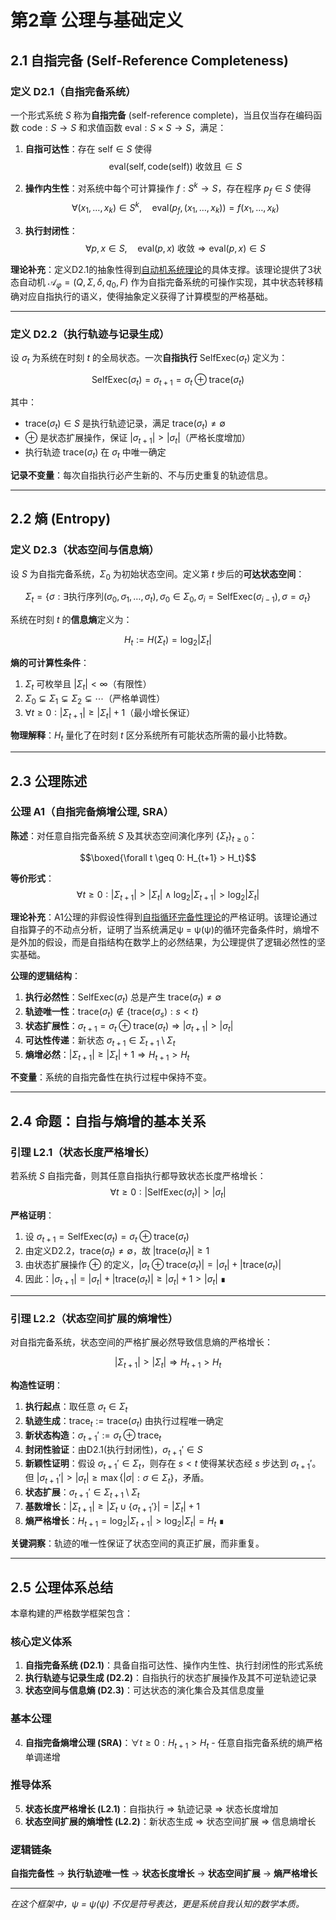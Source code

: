 # 第2章 公理与基础定义

## 2.1 自指完备 (Self-Reference Completeness)

### 定义 D2.1（自指完备系统）
一个形式系统 $S$ 称为**自指完备** (self-reference complete)，当且仅当存在编码函数 $\mathsf{code}: S \to S$ 和求值函数 $\mathsf{eval}: S \times S \to S$，满足：

1. **自指可达性**：存在 $\mathsf{self} \in S$ 使得
   $$\mathsf{eval}(\mathsf{self}, \mathsf{code}(\mathsf{self})) \text{ 收敛且} \in S$$

2. **操作内生性**：对系统中每个可计算操作 $f: S^k \to S$，存在程序 $p_f \in S$ 使得
   $$\forall (x_1, \ldots, x_k) \in S^k, \quad \mathsf{eval}(p_f, (x_1, \ldots, x_k)) = f(x_1, \ldots, x_k)$$

3. **执行封闭性**：
   $$\forall p, x \in S, \quad \mathsf{eval}(p,x) \text{ 收敛} \Rightarrow \mathsf{eval}(p,x) \in S$$

**理论补充**：定义D2.1的抽象性得到[自动机系统理论](math/02-automata-system.md)的具体支撑。该理论提供了3状态自动机 $\mathcal{A}_\varphi = (Q, \Sigma, \delta, q_0, F)$ 作为自指完备系统的可操作实现，其中状态转移精确对应自指执行的语义，使得抽象定义获得了计算模型的严格基础。

---

### 定义 D2.2（执行轨迹与记录生成）
设 $\sigma_t$ 为系统在时刻 $t$ 的全局状态。一次**自指执行** $\mathsf{SelfExec}(\sigma_t)$ 定义为：

$$\mathsf{SelfExec}(\sigma_t) = \sigma_{t+1} = \sigma_t \oplus \mathsf{trace}(\sigma_t)$$

其中：
- $\mathsf{trace}(\sigma_t) \in S$ 是执行轨迹记录，满足 $\mathsf{trace}(\sigma_t) \neq \emptyset$
- $\oplus$ 是状态扩展操作，保证 $|\sigma_{t+1}| > |\sigma_t|$（严格长度增加）
- 执行轨迹 $\mathsf{trace}(\sigma_t)$ 在 $\sigma_t$ 中唯一确定

**记录不变量**：每次自指执行必产生新的、不与历史重复的轨迹信息。

---

## 2.2 熵 (Entropy)

### 定义 D2.3（状态空间与信息熵）
设 $S$ 为自指完备系统，$\Sigma_0$ 为初始状态空间。定义第 $t$ 步后的**可达状态空间**：

$$\Sigma_t = \{\sigma : \exists \text{执行序列} (\sigma_0, \sigma_1, \ldots, \sigma_t), \sigma_0 \in \Sigma_0, \sigma_i = \mathsf{SelfExec}(\sigma_{i-1}), \sigma = \sigma_t\}$$

系统在时刻 $t$ 的**信息熵**定义为：

$$H_t := H(\Sigma_t) = \log_2 |\Sigma_t|$$

**熵的可计算性条件**：
1. $\Sigma_t$ 可枚举且 $|\Sigma_t| < \infty$（有限性）
2. $\Sigma_0 \subsetneq \Sigma_1 \subsetneq \Sigma_2 \subsetneq \cdots$（严格单调性）
3. $\forall t \geq 0: |\Sigma_{t+1}| \geq |\Sigma_t| + 1$（最小增长保证）

**物理解释**：$H_t$ 量化了在时刻 $t$ 区分系统所有可能状态所需的最小比特数。

---

## 2.3 公理陈述

### 公理 A1（自指完备熵增公理, SRA）
**陈述**：对任意自指完备系统 $S$ 及其状态空间演化序列 $\{\Sigma_t\}_{t \geq 0}$：

$$\boxed{\forall t \geq 0: H_{t+1} > H_t}$$

**等价形式**：
$$\forall t \geq 0: |\Sigma_{t+1}| > |\Sigma_t| \wedge \log_2|\Sigma_{t+1}| > \log_2|\Sigma_t|$$

**理论补充**：A1公理的非假设性得到[自指循环完备性理论](math/12-circular-completeness.md)的严格证明。该理论通过自指算子的不动点分析，证明了当系统满足ψ = ψ(ψ)的循环完备条件时，熵增不是外加的假设，而是自指结构在数学上的必然结果，为公理提供了逻辑必然性的坚实基础。

**公理的逻辑结构**：

1. **执行必然性**：$\mathsf{SelfExec}(\sigma_t)$ 总是产生 $\mathsf{trace}(\sigma_t) \neq \emptyset$
2. **轨迹唯一性**：$\mathsf{trace}(\sigma_t) \notin \{\mathsf{trace}(\sigma_s) : s < t\}$
3. **状态扩展性**：$\sigma_{t+1} = \sigma_t \oplus \mathsf{trace}(\sigma_t) \Rightarrow |\sigma_{t+1}| > |\sigma_t|$
4. **可达性传递**：新状态 $\sigma_{t+1} \in \Sigma_{t+1} \setminus \Sigma_t$
5. **熵增必然**：$|\Sigma_{t+1}| \geq |\Sigma_t| + 1 \Rightarrow H_{t+1} > H_t$

**不变量**：系统的自指完备性在执行过程中保持不变。

---

## 2.4 命题：自指与熵增的基本关系

### 引理 L2.1（状态长度严格增长）
若系统 $S$ 自指完备，则其任意自指执行都导致状态长度严格增长：
$$\forall t \geq 0: |\mathsf{SelfExec}(\sigma_t)| > |\sigma_t|$$

**严格证明**：
1. 设 $\sigma_{t+1} = \mathsf{SelfExec}(\sigma_t) = \sigma_t \oplus \mathsf{trace}(\sigma_t)$
2. 由定义D2.2，$\mathsf{trace}(\sigma_t) \neq \emptyset$，故 $|\mathsf{trace}(\sigma_t)| \geq 1$
3. 由状态扩展操作 $\oplus$ 的定义，$|\sigma_t \oplus \mathsf{trace}(\sigma_t)| = |\sigma_t| + |\mathsf{trace}(\sigma_t)|$
4. 因此：$|\sigma_{t+1}| = |\sigma_t| + |\mathsf{trace}(\sigma_t)| \geq |\sigma_t| + 1 > |\sigma_t|$ ∎

---

### 引理 L2.2（状态空间扩展的熵增性）
对自指完备系统，状态空间的严格扩展必然导致信息熵的严格增长：

$$|\Sigma_{t+1}| > |\Sigma_t| \Rightarrow H_{t+1} > H_t$$

**构造性证明**：
1. **执行起点**：取任意 $\sigma_t \in \Sigma_t$
2. **轨迹生成**：$\mathsf{trace}_t := \mathsf{trace}(\sigma_t)$ 由执行过程唯一确定
3. **新状态构造**：$\sigma_{t+1}' := \sigma_t \oplus \mathsf{trace}_t$
4. **封闭性验证**：由D2.1(执行封闭性)，$\sigma_{t+1}' \in S$
5. **新颖性证明**：假设 $\sigma_{t+1}' \in \Sigma_t$，则存在 $s < t$ 使得某状态经 $s$ 步达到 $\sigma_{t+1}'$。但 $|\sigma_{t+1}'| > |\sigma_t| \geq \max\{|\sigma| : \sigma \in \Sigma_t\}$，矛盾。
6. **状态扩展**：$\sigma_{t+1}' \in \Sigma_{t+1} \setminus \Sigma_t$
7. **基数增长**：$|\Sigma_{t+1}| \geq |\Sigma_t \cup \{\sigma_{t+1}'\}| = |\Sigma_t| + 1$
8. **熵严格增长**：$H_{t+1} = \log_2|\Sigma_{t+1}| > \log_2|\Sigma_t| = H_t$ ∎

**关键洞察**：轨迹的唯一性保证了状态空间的真正扩展，而非重复。

---

## 2.5 公理体系总结

本章构建的严格数学框架包含：

### 核心定义体系
1. **自指完备系统 (D2.1)**：具备自指可达性、操作内生性、执行封闭性的形式系统
2. **执行轨迹与记录生成 (D2.2)**：自指执行的状态扩展操作及其不可逆轨迹记录
3. **状态空间与信息熵 (D2.3)**：可达状态的演化集合及其信息度量

### 基本公理
4. **自指完备熵增公理 (SRA)**：$\forall t \geq 0: H_{t+1} > H_t$ - 任意自指完备系统的熵严格单调递增

### 推导体系
5. **状态长度严格增长 (L2.1)**：自指执行 ⇒ 轨迹记录 ⇒ 状态长度增加
6. **状态空间扩展的熵增性 (L2.2)**：新状态生成 ⇒ 状态空间扩展 ⇒ 信息熵增长

### 逻辑链条
**自指完备性** → **执行轨迹唯一性** → **状态长度增长** → **状态空间扩展** → **熵严格增长**

---

*在这个框架中，ψ = ψ(ψ) 不仅是符号表达，更是系统自我认知的数学本质。*